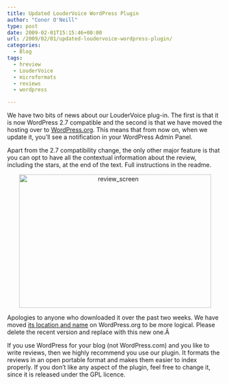```yaml
---
title: Updated LouderVoice WordPress Plugin
author: "Conor O'Neill"
type: post
date: 2009-02-01T15:15:46+00:00
url: /2009/02/01/updated-loudervoice-wordpress-plugin/
categories:
  - Blog
tags:
  - hreview
  - LouderVoice
  - microformats
  - reviews
  - wordpress

---
```

We have two bits of news about our LouderVoice plug-in. The first is that it is now WordPress 2.7 compatible and the second is that we have moved the hosting over to [WordPress.org][1]. This means that from now on, when we update it, you&#8217;ll see a notification in your WordPress Admin Panel.

Apart from the 2.7 compatibility change, the only other major feature is that you can opt to have all the contextual information about the review, including the stars, at the end of the text. Full instructions in the readme.

<p style="text-align: center;">
  <img class="aligncenter size-full wp-image-191" title="review_screen" src="http://www.loudervoice.com/wp-content/uploads/2009/02/review_screen.jpg" alt="review_screen" width="449" height="312" />
</p>

Apologies to anyone who downloaded it over the past two weeks. We have moved [its location and name][1] on WordPress.org to be more logical. Please delete the recent version and replace with this new one.Â 

If you use WordPress for your blog (not WordPress.com) and you like to write reviews, then we highly recommend you use our plugin. It formats the reviews in an open portable format and makes them easier to index properly. If you don&#8217;t like any aspect of the plugin, feel free to change it, since it is released under the GPL licence.

 [1]: http://wordpress.org/extend/plugins/loudervoice/